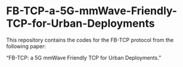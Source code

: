 # FB-TCP-a-5G-mmWave-Friendly-TCP-for-Urban-Deployments
This repository contains the codes for the FB-TCP protocol from the following paper:

“FB-TCP: a 5G mmWave Friendly TCP for Urban Deployments.”

